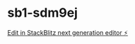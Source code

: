# sb1-sdm9ej

[Edit in StackBlitz next generation editor ⚡️](https://stackblitz.com/~/github.com/dawid589/sb1-sdm9ej)